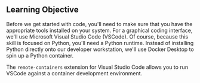 ## Learning Objective

Before we get started with code, you'll need to make sure that you have the appropriate tools installed on your system.
For a graphical coding interface, we'll use Microsoft Visual Studio Code (VSCode).
Of course, because this skill is focused on Python, you'll need a Python runtime.
Instead of installing Python directly onto our developer workstation, we'll use Docker Desktop to spin up a Python container.

The `remote-containers` extension for Visual Studio Code allows you to run VSCode against a container development environment.